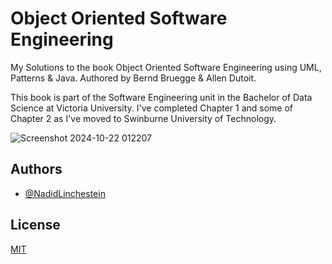 # Object Oriented Software Engineering

My Solutions to the book Object Oriented Software Engineering using UML, Patterns & Java.
Authored by Bernd Bruegge & Allen Dutoit.

This book is part of the Software Engineering unit in the Bachelor of Data Science at Victoria University.
I've completed Chapter 1 and some of Chapter 2 as I've moved to Swinburne University of Technology.

![Screenshot 2024-10-22 012207](https://github.com/user-attachments/assets/6f5ec64c-ad33-44c9-8bb5-858f99a4e5e4)

## Authors

- [@NadidLinchestein](https://github.com/NadidLinchestein)

## License

[MIT](https://choosealicense.com/licenses/mit/)

